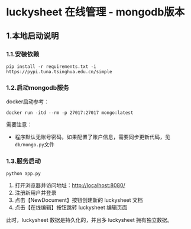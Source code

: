 # luckysheet 在线管理 - mongodb版本

## 1.本地启动说明

### 1.1.安装依赖

```shell script
pip install -r requirements.txt -i https://pypi.tuna.tsinghua.edu.cn/simple
```

### 1.2.启动mongodb服务

docker启动参考：

```shell script
docker run -itd --rm -p 27017:27017 mongo:latest
```

需要注意：

- 程序默认无账号密码，如果配置了账户信息，需要同步更新代码，见`db/mongo.py`文件

### 1.3.服务启动

```shell script
python app.py
```

1. 打开浏览器并访问地址：[http://localhost:8080/](http://localhost:8080/)
2. 注册新用户并登录
3. 点击【NewDocument】按钮创建新的 luckysheet 文档
4. 点击【在线编辑】按钮跳转 luckysheet 编辑页面

此时，luckysheet 数据是持久化的，并且多 luckysheet 拥有独立数据。